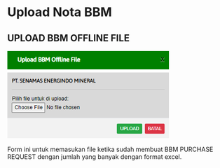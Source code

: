 # Upload Nota BBM

## UPLOAD BBM OFFLINE FILE

![](../.gitbook/assets/UPLOAD-notabbm.PNG)

Form ini untuk memasukan file ketika sudah membuat BBM PURCHASE REQUEST dengan jumlah yang banyak dengan format excel.
